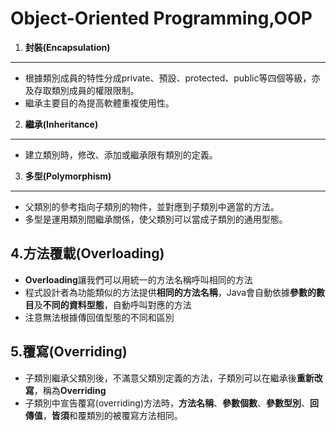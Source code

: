 Object-Oriented Programming,OOP
===
1. **封裝(Encapsulation)**
---
* 根據類別成員的特性分成private、預設、protected、public等四個等級，亦及存取類別成員的權限限制。  
* 繼承主要目的為提高軟體重複使用性。

2. **繼承(Inheritance)**
---
* 建立類別時，修改、添加或繼承限有類別的定義。

3. **多型(Polymorphism)**
---
* 父類別的參考指向子類別的物件，並對應到子類別中適當的方法。  
* 多型是運用類別間繼承關係，使父類別可以當成子類別的通用型態。

4.**方法覆載(Overloading)**
---
* **Overloading**讓我們可以用統一的方法名稱呼叫相同的方法
* 程式設計者為功能類似的方法提供**相同的方法名稱**，Java會自動依據**參數的數目**及**不同的資料型態**，自動呼叫對應的方法
* 注意無法根據傳回值型態的不同和區別

5.**覆寫(Overriding)**
---
* 子類別繼承父類別後，不滿意父類別定義的方法，子類別可以在繼承後**重新改寫**，稱為**Overriding**
* 子類別中宣告覆寫(overriding)方法時，**方法名稱**、**參數個數**、**參數型別**、**回傳值**，**皆須**和覆類別的被覆寫方法相同。
